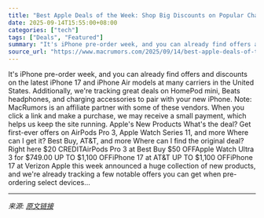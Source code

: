 ```yaml
---
title: "Best Apple Deals of the Week: Shop Big Discounts on Popular Charging Accessories to Pair With Your New iPhone 17"
date: 2025-09-14T15:55:00+08:00
categories: ["tech"]
tags: ["Deals", "Featured"]
summary: "It's iPhone pre-order week, and you can already find offers and discounts on the latest iPhone 17 and iPhone Air models at many carriers in the United States. Additionally, we're tracking great deals "
source_url: "https://www.macrumors.com/2025/09/14/best-apple-deals-of-the-week-9-12-25/"
---
```


It's iPhone pre-order week, and you can already find offers and discounts on the latest iPhone 17 and iPhone Air models at many carriers in the United States. Additionally, we're tracking great deals on HomePod mini, Beats headphones, and charging accessories to pair with your new iPhone. Note: MacRumors is an affiliate partner with some of these vendors. When you click a link and make a purchase, we may receive a small payment, which helps us keep the site running. Apple's New Products What's the deal? Get first-ever offers on AirPods Pro 3, Apple Watch Series 11, and more Where can I get it? Best Buy, AT&amp;T, and more Where can I find the original deal? Right here &#36;20 CREDITAirPods Pro 3 at Best Buy &#36;50 OFFApple Watch Ultra 3 for &#36;749.00 UP TO &#36;1,100 OFFiPhone 17 at AT&amp;T UP TO &#36;1,100 OFFiPhone 17 at Verizon Apple this week announced a huge collection of new products, and we're already tracking a few notable offers you can get when pre-ordering select devices...

---

*来源: [原文链接](https://www.macrumors.com/2025/09/14/best-apple-deals-of-the-week-9-12-25/)*
